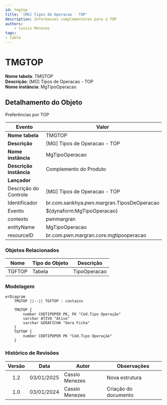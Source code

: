 ```yaml
---
id: tmgtop
title: '[MG] Tipos de Operacao - TOP'
description: Informacoes complementares para a TOP
authors:
    - Cassio Menezes
tags: 
- table
---
```

# TMGTOP

**Nome tabela**: TMGTOP  
**Descrição**: [MG] Tipos de Operacao - TOP  
**Nome instância**: MgTipoOperacao

## Detalhamento do Objeto

Preferências por TOP

| Evento | Valor |
|--|--|
| **Nome tabela** | TMGTOP |
| **Descrição** | [MG] Tipos de Operacao - TOP |
| **Nome instância** | MgTipoOperacao |
| **Descrição instância** | Complemento do Produto |
| **Lançador** |
| Descrição do Controle | [MG] Tipos de Operacao - TOP |
| Identificador | br.com.sankhya.pwn.margran.TiposDeOperacao |
| Evento | ${dynaform:MgTipoOperacao} |
| contexto | pwnmargran |
| entityName | MgTipoOperacao |
| resourceID | br.com.pwn.margran.core.mgtipooperacao |

### Objetos Relacionados

| Nome | Tipo do Objeto | Descrição |
|--|--|--|
| TGFTOP | Tabela | TipoOperacao |

### Modelagem

```mermaid
erDiagram
    TMGTOP ||--|| TGFTOP : contains

    TMGTOP {
        number CODTIPOPER PK, FK "Cód.Tipo Operação"
        varchar ATIVO "Ativo"
        varchar GERAFICHA "Gera Ficha"
    }
    TGFTOP {
        number CODTIPOPER PK "Cód.Tipo Operação"
    }
```

### Histórico de Revisões

| Versão | Data | Autor | Observações |
|:--:|:--:|--|--|
| 1.2 | 03/01/2025 | Cassio Menezes | Nova estrutura |
| 1.0 | 03/01/2024 | Cassio Menezes | Criação do documento |
